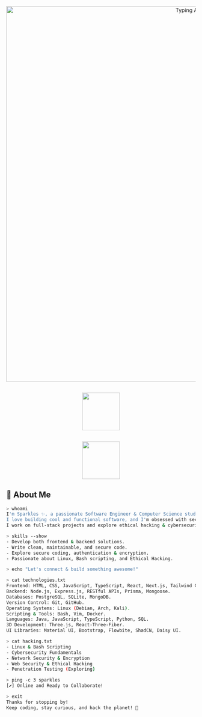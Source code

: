 <!-- README.md -->

<div align="center">
    <img src="https://readme-typing-svg.herokuapp.com?font=Fira+Code&weight=600&size=22&duration=2000&pause=1000&color=00FF00&background=000000&center=true&vCenter=true&width=500&lines=%F0%9F%A7%91%E2%80%8D%F0%9F%92%BB+Hiya,+I'm+Sparkles;%F0%9F%8E%93+I'm+a+Software+Engineer;%F0%9F%94%8E+Ethical+Hacking+Aficionado;%F0%9F%92%A1+Passionate+Problem+Solver" alt="Typing Animation" width="1000">
</div>

<h2 align="center">
  <img src="https://upload.wikimedia.org/wikipedia/commons/2/2b/Kali-dragon-icon.svg" height="100">
</h2>

<h2 align="center">
  <img src="https://img.shields.io/badge/Welcome%20to%20my%20Hacker%20Zone-000000?style=for-the-badge&logo=kali-linux&logoColor=00FF00&labelColor=000000&color=000000" height="100">
</h2>








## 🦇 **About Me**
```bash
> whoami
I'm Sparkles ✨, a passionate Software Engineer & Computer Science student.
I love building cool and functional software, and I'm obsessed with security.
I work on full-stack projects and explore ethical hacking & cybersecurity.

> skills --show
- Develop both frontend & backend solutions.
- Write clean, maintainable, and secure code.
- Explore secure coding, authentication & encryption.
- Passionate about Linux, Bash scripting, and Ethical Hacking.

> echo "Let's connect & build something awesome!"

> cat technologies.txt
Frontend: HTML, CSS, JavaScript, TypeScript, React, Next.js, Tailwind CSS.
Backend: Node.js, Express.js, RESTful APIs, Prisma, Mongoose.
Databases: PostgreSQL, SQLite, MongoDB.
Version Control: Git, GitHub.
Operating Systems: Linux (Debian, Arch, Kali).
Scripting & Tools: Bash, Vim, Docker.
Languages: Java, JavaScript, TypeScript, Python, SQL.
3D Development: Three.js, React-Three-Fiber.
UI Libraries: Material UI, Bootstrap, Flowbite, ShadCN, Daisy UI.

> cat hacking.txt
- Linux & Bash Scripting
- Cybersecurity Fundamentals
- Network Security & Encryption
- Web Security & Ethical Hacking
- Penetration Testing (Exploring)

> ping -c 3 sparkles
[✔] Online and Ready to Collaborate!

> exit
Thanks for stopping by!
Keep coding, stay curious, and hack the planet! 🚀

